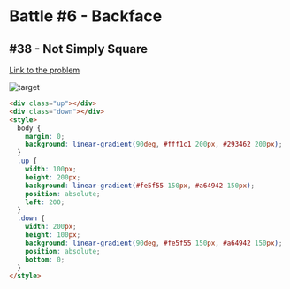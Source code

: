 # Battle #6 - Backface

## #38 - Not Simply Square

[Link to the problem](https://cssbattle.dev/play/38)

![target](https://cssbattle.dev/targets/38.png)

```html
<div class="up"></div>
<div class="down"></div>
<style>
  body {
    margin: 0;
    background: linear-gradient(90deg, #fff1c1 200px, #293462 200px);
  }
  .up {
    width: 100px;
    height: 200px;
    background: linear-gradient(#fe5f55 150px, #a64942 150px);
    position: absolute;
    left: 200;
  }
  .down {
    width: 200px;
    height: 100px;
    background: linear-gradient(90deg, #fe5f55 150px, #a64942 150px);
    position: absolute;
    bottom: 0;
  }
</style>
```
